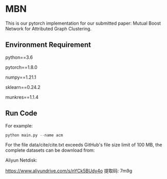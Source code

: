 # MBN
This is our pytorch implementation for our submitted paper: Mutual Boost Network for Attributed Graph Clustering.

## Environment Requirement

python==3.6

pytorch==1.8.0

numpy==1.21.1

sklearn==0.24.2

munkres==1.1.4

## Run Code
For example: 
```python
python main.py --name acm
```
For the file data/cite/cite.txt exceeds GitHub's file size limit of 100 MB, the complete datasets can be download from: 

Aliyun Netdisk:

https://www.aliyundrive.com/s/nYCk5BUdy4o 提取码: 7m9g
